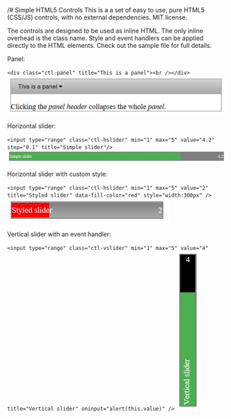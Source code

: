 /# Simple HTML5 Controls
This is a a set of easy to use, pure HTML5 (CSS/JS) controls, with no external dependencies. MIT license.

The controls are designed to be used as inline HTML. The only inline overhead is the class name.
Style and event handlers can be applied directly to the HTML elements.
Check out the sample file for full details.

Panel:

`<div class="ctl-panel" title="This is a panel"><br /></div>`
![Panel example](/sample_images/panel.jpg?raw=true "Panel example")

Horizontal slider:

`<input type="range" class="ctl-hslider" min="1" max="5" value="4.2" step="0.1" title="Simple slider"/>`
![Example of horizontal slider](sample_images/hslider.jpg?raw=true "Example of horizontal slider")

Horizontal slider with custom style:

`<input type="range" class="ctl-hslider" min="1" max="5" value="2" title="Styled slider" data-fill-color="red" style="width:300px" />`
![Example of orizontal slider with style](/sample_images/hsliderstyle.jpg?raw=true "Example of horizontal slider with style")

Vertical slider with an event handler:

`<input type="range" class="ctl-vslider" min="1" max="5" value="4" title="Vertical slider" oninput="alert(this.value)" />`
![Example of vertical slider with event handler](/sample_images/vslider.jpg?raw=true "Example of vertical slider with event handler")

